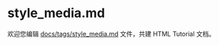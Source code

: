 style_media.md
===

欢迎您编辑 <a target="__blank" href="https://github.com/jaywcjlove/html-tutorial/blob/master/docs/tags/style_media.md">docs/tags/style_media.md</a> 文件，共建 HTML Tutorial 文档。